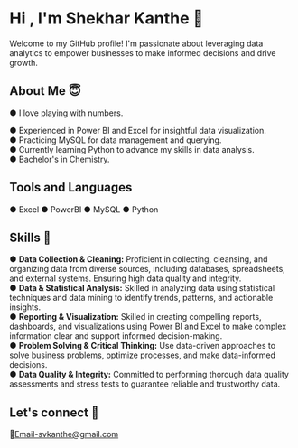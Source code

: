 <h1>Hi , I'm Shekhar Kanthe 👋</h1>
Welcome to my GitHub profile! I'm passionate about leveraging data analytics to empower businesses to make informed decisions and drive growth.
<h2>About Me 😇</h2>
 ● I love playing with numbers.  
 
 ● Experienced in Power BI and Excel for insightful data visualization.  
 ● Practicing MySQL for data management and querying.  
 ● Currently learning Python to advance my skills in data analysis.  
 ● Bachelor's in Chemistry.  

## Tools and Languages
  ● Excel
  ● PowerBI
  ● MySQL
  ● Python
## Skills 💪
 ● **Data Collection & Cleaning:** Proficient in collecting, cleansing, and organizing data from diverse sources, including databases, spreadsheets, and external systems. Ensuring high data quality and integrity.    
 ● **Data & Statistical Analysis:** Skilled in analyzing data using statistical techniques and data mining to identify trends, patterns, and actionable insights.  
 ● **Reporting & Visualization:** Skilled in creating compelling reports, dashboards, and visualizations using Power BI and Excel to make complex information clear and support informed decision-making.  
 ● **Problem Solving & Critical Thinking:** Use data-driven approaches to solve business problems, optimize processes, and make data-informed decisions.  
 ● **Data Quality & Integrity:** Committed to performing thorough data quality assessments and stress tests to guarantee reliable and trustworthy data.  
 ## Let's connect 🤝  
 📧Email-svkanthe@gmail.com
 
